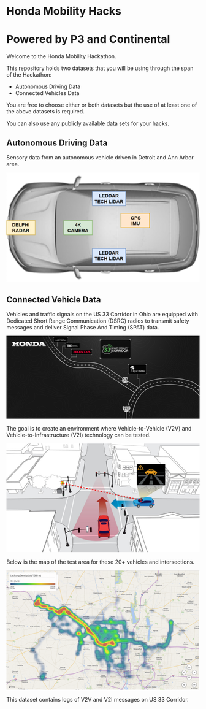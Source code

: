 # Honda Mobility Hacks

# Powered by P3 and Continental

Welcome to the Honda Mobility Hackathon. 

This repository holds two datasets that you will be using through the span of the Hackathon:

-  Autonomous Driving Data
- Connected Vehicles Data

You are free to choose either or both datasets but the use of at least one of the above datasets is required. 

You can also use any publicly available data sets for your hacks.

## Autonomous Driving Data

Sensory data from an autonomous vehicle driven in Detroit and Ann Arbor area. 

![SensorLayout](/autonomous_driving_data/references/SensorLayout.png)

## Connected Vehicle Data

Vehicles and traffic signals on the US 33 Corridor in Ohio are equipped with Dedicated Short Range Communication (DSRC) radios to transmit safety messages and deliver Signal Phase And Timing (SPAT) data. 

![Corridor_map](/connected_vehicle_data/images/Corridor_map.png)

The goal is to create an environment where Vehicle-to-Vehicle (V2V) and Vehicle-to-Infrastructure (V2I) technology can be tested.

![honda-smart-intersection](/connected_vehicle_data/images/honda-smart-intersection.jpg)

Below is the map of the test area for these 20+ vehicles and intersections.

![Corridor_heatmap](/connected_vehicle_data/images/Corridor_heatmap.png)

This dataset contains logs of V2V and V2I messages on US 33 Corridor.